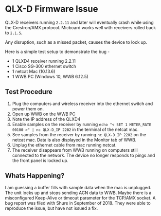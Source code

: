 # QLX-D Firmware Issue
QLX-D receivers running `2.2.11` and later will eventually crash while using the Crestron/AMX protocol. Micboard works well with receivers rolled back to `2.1.5`.

Any disruption, such as a missed packet, causes the device to lock up.

Here is a simple test setup to demonstrate the bug -

* 1 QLXD4 receiver running 2.2.11
* 1 Cisco SG-300 ethernet switch
* 1 netcat Mac (10.13.6)
* 1 WWB PC (Windows 10, WWB 6.12.5)

## Test Procedure
1. Plug the computers and wireless receiver into the ethernet switch and power them on.
2. Open up WWB on the WWB PC
3. Note the IP address of the QLXD4
4. Enable samples on the receiver by running `echo "< SET 1 METER_RATE 00100 >" | nc QLX-D_IP 2202` in the terminal of the netcat mac.
5. See samples from the receiver by running `nc QLX-D_IP 2202` on the netcat mac. Data is also displayed in the Monitor tab of WWB.
6. Unplug the ethernet cable from mac running netcat.
7. The receiver disappears from WWB running on computers still connected to the network. The device no longer responds to pings and the front panel is locked up.

## Whats Happening?
I am guessing a buffer fills with sample data when the mac is unplugged.  The unit locks up and stops sending ACN data to WWB. Maybe there is a misconfigured Keep-Alive or timeout parameter for the TCP/AMX socket.  A bug report was filed with Shure in September of 2018.  They were able to reproduce the issue, but have not issued a fix.
